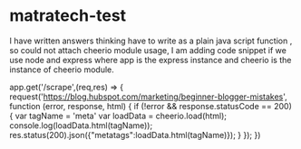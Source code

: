 # matratech-test

I have written answers thinking have to write as a plain java script function , so could not attach cheerio module usage, I am adding code snippet if we use node and express
where app is the express instance and cheerio is the instance of cheerio module.

app.get('/scrape',(req,res) => {
  request('https://blog.hubspot.com/marketing/beginner-blogger-mistakes', function (error, response, html) {
  if (!error && response.statusCode == 200) {
    var tagName = 'meta'
    var loadData = cheerio.load(html);
    console.log(loadData.html(tagName));
    res.status(200).json({"metatags":loadData.html(tagName)});
  }
});
})
